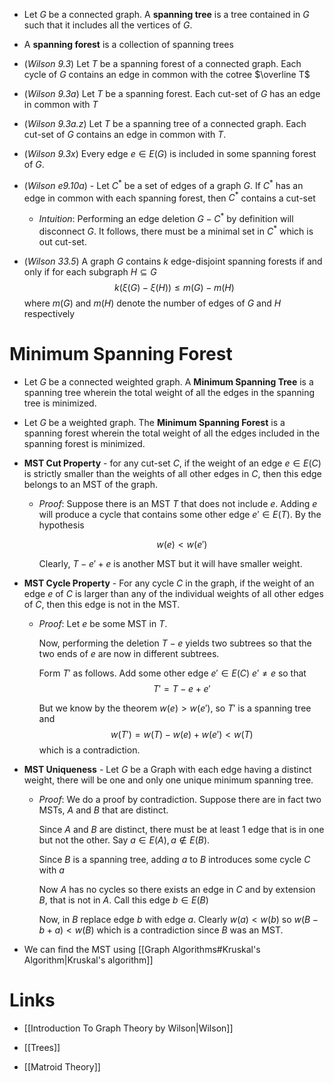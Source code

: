 * Let $G$ be a connected graph. A **spanning tree** is a tree contained in $G$ such that it includes all the vertices of $G$.

* A **spanning forest** is a collection of spanning trees
* (*Wilson 9.3*) Let $T$ be a spanning forest of a connected graph. Each cycle of $G$ contains an edge in common with the cotree $\overline T$
* (*Wilson 9.3a*) Let $T$ be a spanning forest. Each cut-set of $G$ has an edge in common with $T$
* (*Wilson 9.3a.z*) Let $T$ be a spanning tree of a connected graph. Each cut-set of $G$ contains an edge in common with $T$.
* (*Wilson 9.3x*) Every edge $e\in E(G)$ is included in some spanning forest of $G$.
* (*Wilson e9.10a*) - Let $C^\ast$ be a set of edges of a graph $G$. If $C^\ast$ has an edge in common with each spanning forest, then $C^\ast$ contains a cut-set 
	* *Intuition*: Performing an edge deletion $G-C^\ast$ by definition will disconnect $G$. It follows, there must be a minimal set in $C^\ast$ which is out cut-set.

* (*Wilson 33.5*) A graph $G$ contains $k$ edge-disjoint spanning forests if and only if for each subgraph $H\subseteq G$ 
  $$
  k\left(\xi(G)-\xi(H)\right)\le m(G)-m(H)
  $$
  where $m(G)$ and $m(H)$ denote the number of edges of $G$ and $H$ respectively

# Minimum Spanning Forest
* Let $G$ be a connected weighted graph. A **Minimum Spanning Tree** is a spanning tree wherein the total weight of all the edges in the spanning tree is minimized.

* Let $G$ be a weighted graph. The **Minimum Spanning Forest** is a spanning forest wherein the total weight of all the edges included in the spanning forest is minimized.

* **MST Cut Property** - for any cut-set $C$, if the weight of an edge $e\in E(C)$ is strictly smaller than the weights of all other edges in $C$, then this edge belongs to an MST of the graph.
	* *Proof*: Suppose there is an MST $T$ that does not include $e$. Adding $e$ will produce a cycle that contains some other edge $e'\in E(T)$. By the hypothesis
	  
	  $$
	  w(e) < w(e')
	  $$
	  
	  Clearly, $T-e'+e$ is another MST but it will have smaller weight.

* **MST Cycle Property** - For any cycle $C$ in the graph, if the weight of an edge $e$ of $C$ is larger than any of the individual weights of all other edges of $C$, then this edge is not in the MST.
	* *Proof*: Let $e$ be some MST in $T$. 
	  
	  Now, performing the deletion $T-e$ yields two subtrees so that the two ends of $e$ are now in different subtrees.
	  
	  Form $T'$ as follows. Add some other edge $e'\in E(C)$  $e'\ne e$ so that 
	  $$
	  T'=T-e+e'
	  $$
	  
	  But we know by the theorem $w(e)> w(e')$, so $T'$ is a spanning tree and 
	  $$
	  w(T')=w(T)-w(e)+w(e')<w(T)
	  $$
	  which is a contradiction.

* **MST Uniqueness** - Let $G$ be a Graph with each edge having a distinct weight, there will be one and only one unique minimum spanning tree.
	* *Proof*: We do a proof by contradiction. Suppose there are in fact two MSTs, $A$ and $B$ that are distinct.
	  
	  Since $A$ and $B$ are distinct, there must be at least 1 edge that is in one but not the other. Say $a\in E(A), a\notin E(B)$.
	  
	  Since $B$ is a spanning tree, adding $a$ to $B$ introduces some cycle $C$ with $a$
	  
	  Now $A$ has no cycles so there exists an edge in $C$ and by extension $B$, that is not in $A$. Call this edge $b\in E(B)$
	  
	  Now, in $B$ replace edge $b$ with edge $a$. Clearly $w(a)<w(b)$ so $w(B-b+a)<w(B)$ which is a contradiction since $B$ was an MST.

* We can find the MST using [[Graph Algorithms#Kruskal's Algorithm|Kruskal's algorithm]]
# Links
* [[Introduction To Graph Theory by Wilson|Wilson]]

* [[Trees]]
* [[Matroid Theory]]